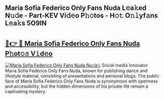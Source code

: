 ## Maria Sofia Federico Only Fans Nuda L𝚎a𝚔ed N𝚞𝚍e - Part-KEV Vi𝚍𝚎o P𝚑𝚘tos - H𝚘𝚝 O𝚗𝚕yf𝚊ns L𝚎a𝚔s 5O9IN

# <h2><a href="http://kf2397.oniu.top/?m=Maria+Sofia+Federico+Only+Fans+Nuda">🔗👉 🔴 Maria Sofia Federico Only Fans Nuda P𝚑ot𝚘𝚜 V𝚒d𝚎o</a></h2>

[![Maria Sofia Federico Only Fans Nuda Nu𝚍e𝚜](https://i.imgur.com/0qMVB7G.gif)](http://kf2397.oniu.top/?m=Maria+Sofia+Federico+Only+Fans+Nuda)
Social media innovator Maria Sofia Federico Only Fans Nuda, known for publishing dance and lifestyle material, consisting of presentations and personal blogs. The public face of Maria Sofia Federico Only Fans Nuda is synonymous with openness and accessibility, but the hidden dimensions of his private life remain a captivating mystery.  
